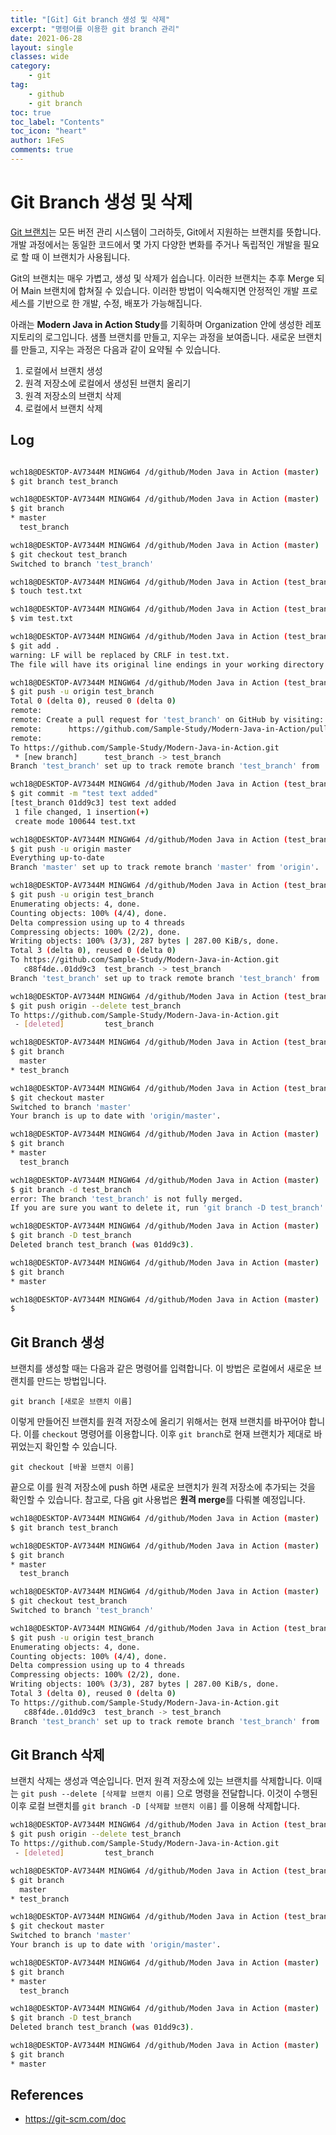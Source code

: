 ```yaml
---
title: "[Git] Git branch 생성 및 삭제"
excerpt: "명령어를 이용한 git branch 관리"
date: 2021-06-28
layout: single
classes: wide
category:
    - git
tag:
    - github
    - git branch
toc: true
toc_label: "Contents"
toc_icon: "heart"
author: 1FeS
comments: true
---
```


# Git Branch 생성 및 삭제

[Git 브랜치](https://git-scm.com/book/ko/v2/Git-%EB%B8%8C%EB%9E%9C%EC%B9%98-%EB%B8%8C%EB%9E%9C%EC%B9%98%EB%9E%80-%EB%AC%B4%EC%97%87%EC%9D%B8%EA%B0%80)는 모든 버전 관리 시스템이 그러하듯, Git에서 지원하는 브랜치를 뜻합니다. 개발 과정에서는 동일한 코드에서 몇 가지 다양한 변화를 주거나 독립적인 개발을 필요로 할 때 이 브랜치가 사용됩니다.

Git의 브랜치는 매우 가볍고, 생성 및 삭제가 쉽습니다. 이러한 브랜치는 추후 Merge 되어 Main 브랜치에 합쳐질 수 있습니다. 이러한 방법이 익숙해지면 안정적인 개발 프로세스를 기반으로 한 개발, 수정, 배포가 가능해집니다.

아래는 **Modern Java in Action Study**를 기획하며 Organization 안에 생성한 레포지토리의 로그입니다. 샘플 브랜치를 만들고, 지우는 과정을 보여줍니다. 새로운 브랜치를 만들고, 지우는 과정은 다음과 같이 요약될 수 있습니다.

1. 로컬에서 브랜치 생성
2. 원격 저장소에 로컬에서 생성된 브랜치 올리기
3. 원격 저장소의 브랜치 삭제
4. 로컬에서 브랜치 삭제

## Log

```bash

wch18@DESKTOP-AV7344M MINGW64 /d/github/Moden Java in Action (master)
$ git branch test_branch

wch18@DESKTOP-AV7344M MINGW64 /d/github/Moden Java in Action (master)
$ git branch
* master
  test_branch

wch18@DESKTOP-AV7344M MINGW64 /d/github/Moden Java in Action (master)
$ git checkout test_branch
Switched to branch 'test_branch'

wch18@DESKTOP-AV7344M MINGW64 /d/github/Moden Java in Action (test_branch)
$ touch test.txt

wch18@DESKTOP-AV7344M MINGW64 /d/github/Moden Java in Action (test_branch)
$ vim test.txt

wch18@DESKTOP-AV7344M MINGW64 /d/github/Moden Java in Action (test_branch)
$ git add .
warning: LF will be replaced by CRLF in test.txt.
The file will have its original line endings in your working directory

wch18@DESKTOP-AV7344M MINGW64 /d/github/Moden Java in Action (test_branch)
$ git push -u origin test_branch
Total 0 (delta 0), reused 0 (delta 0)
remote:
remote: Create a pull request for 'test_branch' on GitHub by visiting:
remote:      https://github.com/Sample-Study/Modern-Java-in-Action/pull/new/test_branch
remote:
To https://github.com/Sample-Study/Modern-Java-in-Action.git
 * [new branch]      test_branch -> test_branch
Branch 'test_branch' set up to track remote branch 'test_branch' from 'origin'.

wch18@DESKTOP-AV7344M MINGW64 /d/github/Moden Java in Action (test_branch)
$ git commit -m "test text added"
[test_branch 01dd9c3] test text added
 1 file changed, 1 insertion(+)
 create mode 100644 test.txt

wch18@DESKTOP-AV7344M MINGW64 /d/github/Moden Java in Action (test_branch)
$ git push -u origin master
Everything up-to-date
Branch 'master' set up to track remote branch 'master' from 'origin'.

wch18@DESKTOP-AV7344M MINGW64 /d/github/Moden Java in Action (test_branch)
$ git push -u origin test_branch
Enumerating objects: 4, done.
Counting objects: 100% (4/4), done.
Delta compression using up to 4 threads
Compressing objects: 100% (2/2), done.
Writing objects: 100% (3/3), 287 bytes | 287.00 KiB/s, done.
Total 3 (delta 0), reused 0 (delta 0)
To https://github.com/Sample-Study/Modern-Java-in-Action.git
   c88f4de..01dd9c3  test_branch -> test_branch
Branch 'test_branch' set up to track remote branch 'test_branch' from 'origin'.

wch18@DESKTOP-AV7344M MINGW64 /d/github/Moden Java in Action (test_branch)
$ git push origin --delete test_branch
To https://github.com/Sample-Study/Modern-Java-in-Action.git
 - [deleted]         test_branch

wch18@DESKTOP-AV7344M MINGW64 /d/github/Moden Java in Action (test_branch)
$ git branch
  master
* test_branch

wch18@DESKTOP-AV7344M MINGW64 /d/github/Moden Java in Action (test_branch)
$ git checkout master
Switched to branch 'master'
Your branch is up to date with 'origin/master'.

wch18@DESKTOP-AV7344M MINGW64 /d/github/Moden Java in Action (master)
$ git branch
* master
  test_branch

wch18@DESKTOP-AV7344M MINGW64 /d/github/Moden Java in Action (master)
$ git branch -d test_branch
error: The branch 'test_branch' is not fully merged.
If you are sure you want to delete it, run 'git branch -D test_branch'.

wch18@DESKTOP-AV7344M MINGW64 /d/github/Moden Java in Action (master)
$ git branch -D test_branch
Deleted branch test_branch (was 01dd9c3).

wch18@DESKTOP-AV7344M MINGW64 /d/github/Moden Java in Action (master)
$ git branch
* master

wch18@DESKTOP-AV7344M MINGW64 /d/github/Moden Java in Action (master)
$
```

## Git Branch 생성

브랜치를 생성할 때는 다음과 같은 명령어를 입력합니다. 이 방법은 로컬에서 새로운 브랜치를 만드는 방법입니다.

`git branch [새로운 브랜치 이름]`

이렇게 만들어진 브랜치를 원격 저장소에 올리기 위해서는 현재 브랜치를 바꾸어야 합니다. 이를 `checkout` 명령어를 이용합니다. 이후 `git branch`로 현재 브랜치가 제대로 바뀌었는지 확인할 수 있습니다.

`git checkout [바꿀 브랜치 이름]`

끝으로 이를 원격 저장소에 push 하면 새로운 브랜치가 원격 저장소에 추가되는 것을 확인할 수 있습니다. 참고로, 다음 git 사용법은 **원격 merge**를 다뤄볼 예정입니다.

```bash
wch18@DESKTOP-AV7344M MINGW64 /d/github/Moden Java in Action (master)
$ git branch test_branch

wch18@DESKTOP-AV7344M MINGW64 /d/github/Moden Java in Action (master)
$ git branch
* master
  test_branch

wch18@DESKTOP-AV7344M MINGW64 /d/github/Moden Java in Action (master)
$ git checkout test_branch
Switched to branch 'test_branch'

wch18@DESKTOP-AV7344M MINGW64 /d/github/Moden Java in Action (test_branch)
$ git push -u origin test_branch
Enumerating objects: 4, done.
Counting objects: 100% (4/4), done.
Delta compression using up to 4 threads
Compressing objects: 100% (2/2), done.
Writing objects: 100% (3/3), 287 bytes | 287.00 KiB/s, done.
Total 3 (delta 0), reused 0 (delta 0)
To https://github.com/Sample-Study/Modern-Java-in-Action.git
   c88f4de..01dd9c3  test_branch -> test_branch
Branch 'test_branch' set up to track remote branch 'test_branch' from 'origin'.
```

## Git Branch 삭제

브랜치 삭제는 생성과 역순입니다. 먼저 원격 저장소에 있는 브랜치를 삭제합니다. 이때는 `git push --delete [삭제할 브랜치 이름]` 으로 명령을 전달합니다. 이것이 수행된 이후 로컬 브랜치를 `git branch -D [삭제할 브랜치 이름]` 를 이용해 삭제합니다.

```bash
wch18@DESKTOP-AV7344M MINGW64 /d/github/Moden Java in Action (test_branch)
$ git push origin --delete test_branch
To https://github.com/Sample-Study/Modern-Java-in-Action.git
 - [deleted]         test_branch

wch18@DESKTOP-AV7344M MINGW64 /d/github/Moden Java in Action (test_branch)
$ git branch
  master
* test_branch

wch18@DESKTOP-AV7344M MINGW64 /d/github/Moden Java in Action (test_branch)
$ git checkout master
Switched to branch 'master'
Your branch is up to date with 'origin/master'.

wch18@DESKTOP-AV7344M MINGW64 /d/github/Moden Java in Action (master)
$ git branch
* master
  test_branch

wch18@DESKTOP-AV7344M MINGW64 /d/github/Moden Java in Action (master)
$ git branch -D test_branch
Deleted branch test_branch (was 01dd9c3).

wch18@DESKTOP-AV7344M MINGW64 /d/github/Moden Java in Action (master)
$ git branch
* master
```

## References
- https://git-scm.com/doc